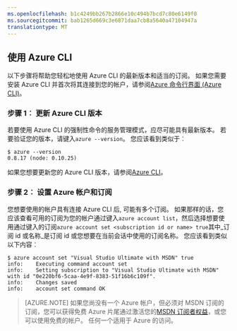 ```yaml
---
ms.openlocfilehash: b1c4249bb267b2866e10c494b7bcd7c80e6149f0
ms.sourcegitcommit: bab1265d669c3e6871daa7cb8a5640a47104947a
translationtype: MT
---
```

<properties services="virtual-machines" title="Setting up Azure CLI for service management" authors="squillace" solutions="" manager="timlt" editor="tysonn" />

<tags
   ms.service="virtual-machine"
   ms.devlang="na"
   ms.topic="article"
   ms.tgt_pltfrm="linux"
   ms.workload="infrastructure"
   ms.date="04/13/2015"
   ms.author="rasquill" />

## 使用 Azure CLI

以下步骤将帮助您轻松地使用 Azure CLI 的最新版本和适当的订阅。 如果您需要安装 Azure CLI 并首次将其连接到您的帐户，请参阅[Azure 命令行界面 (Azure CLI)](xplat-cli.md)。

### 步骤 1︰ 更新 Azure CLI 版本

若要使用 Azure CLI 的强制性命令的服务管理模式，应尽可能具有最新版本。 若要验证您的版本，请键入`azure --version`。 您应该看到类似于︰

    $ azure --version
    0.8.17 (node: 0.10.25)

如果您想要更新您的 Azure CLI 版本，请参阅[Azure CLI](https://github.com/Azure/azure-xplat-cli)。

### 步骤 2︰ 设置 Azure 帐户和订阅

您想要使用的帐户具有连接 Azure CLI 后, 可能有多个订阅。 如果那样的话，您应该查看可用的订阅为您的帐户通过键入`azure account list`，然后选择想要使用通过键入的订阅`azure account set <subscription id or name> true`其中_订阅 id 或名称_是订阅 id 或您想要在当前会话中使用的订阅名称。 您应该看到类似以下内容︰

    $ azure account set "Visual Studio Ultimate with MSDN" true
    info:    Executing command account set
    info:    Setting subscription to "Visual Studio Ultimate with MSDN" with id "0e220bf6-5caa-4e9f-8383-51f16b6c109f".
    info:    Changes saved
    info:    account set command OK

> [AZURE.NOTE] 如果您尚没有一个 Azure 帐户，但必须对 MSDN 订阅的订阅，您可以获得免费 Azure 片尾通过激活您的[MSDN 订阅者权益](http://azure.microsoft.com/pricing/member-offers/msdn-benefits-details/)，或您可以使用免费的帐户。 任何一个适用于 Azure 的访问。
